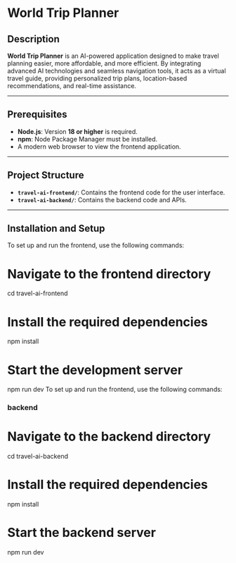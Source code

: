 # World Trip Planner

## Description

**World Trip Planner** is an AI-powered application designed to make travel planning easier, more affordable, and more efficient. By integrating advanced AI technologies and seamless navigation tools, it acts as a virtual travel guide, providing personalized trip plans, location-based recommendations, and real-time assistance.

---

## Prerequisites

- **Node.js**: Version **18 or higher** is required.
- **npm**: Node Package Manager must be installed.
- A modern web browser to view the frontend application.

---

## Project Structure

- **`travel-ai-frontend/`**: Contains the frontend code for the user interface.
- **`travel-ai-backend/`**: Contains the backend code and APIs.

---

## Installation and Setup


To set up and run the frontend, use the following commands:


# Navigate to the frontend directory
cd travel-ai-frontend

# Install the required dependencies
npm install

# Start the development server
npm run dev
To set up and run the frontend, use the following commands:

### backend 
# Navigate to the backend directory
cd travel-ai-backend

# Install the required dependencies
npm install

# Start the backend server
npm run dev

